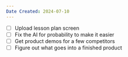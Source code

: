 ```yaml
---
Date Created: 2024-07-10
---
```



- [ ] Upload lesson plan screen
- [ ] Fix the AI for probability to make it easier
- [ ] Get product demos for a few competitors
- [ ] Figure out what goes into a finished product